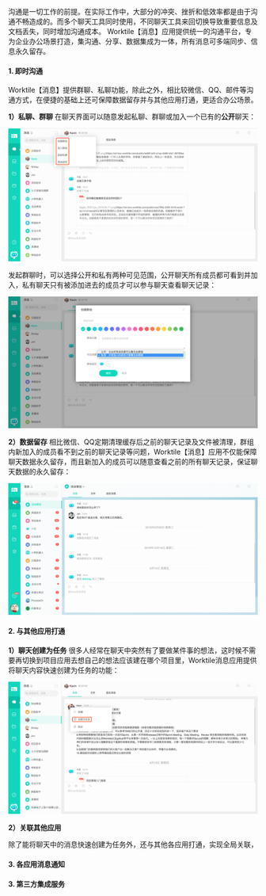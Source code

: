 沟通是一切工作的前提。在实际工作中，大部分的冲突、挫折和低效率都是由于沟通不畅造成的。而多个聊天工具同时使用，不同聊天工具来回切换导致重要信息及文档丢失，同时增加沟通成本。
Worktile【消息】应用提供统一的沟通平台，专为企业办公场景打造，集沟通、分享、数据集成为一体，所有消息可多端同步、信息永久留存。

#### 1. 即时沟通

Worktile【消息】提供群聊、私聊功能，除此之外，相比较微信、QQ、邮件等沟通方式，在便捷的基础上还可保障数据留存并与其他应用打通，更适合办公场景。

**1）私聊、群聊**
在聊天界面可以随意发起私聊、群聊或加入一个已有的**公开**聊天：

![](/assets/消息-聊天.png)

发起群聊时，可以选择公开和私有两种可见范围，公开聊天所有成员都可看到并加入，私有聊天只有被添加进去的成员才可以参与聊天查看聊天记录：

![](/assets/消息-群聊.png)

**2）数据留存**
相比微信、QQ定期清理缓存后之前的聊天记录及文件被清理，群组内新加入的成员看不到之前的聊天记录等问题，Worktile【消息】应用不仅能保障聊天数据永久留存，而且新加入的成员可以随意查看之前的所有聊天记录，保证聊天数据的永久留存：

![](/assets/消息-数据留存.png)

#### 2. 与其他应用打通

**1）聊天创建为任务**
很多人经常在聊天中突然有了要做某件事的想法，这时候不需要再切换到项目应用去想自己的想法应该建在哪个项目里，Worktile消息应用提供将聊天内容快速创建为任务的功能：

![](/assets/消息-转为任务.png)

**2）关联其他应用**

除了能将聊天中的消息快速创建为任务外，还与其他各应用打通，实现全局关联，

#### 3. 各应用消息通知



#### 3. 第三方集成服务





